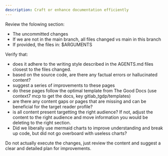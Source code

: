 ```yaml
---
description: Craft or enhance documentation efficiently
---
```


Review the folowing section:

- The uncommitted changes
- If we are not in the main branch, all files changed vs main in this branch
- If provided, the files in: $ARGUMENTS


Verify that:

- does it adhere to the writing style described in the AGENTS.md files closest to the files changed.
- based on the source code, are there any factual errors or hallucinated content?
- suggest a series of improvements to these pages
- do these pages follow the optimal template from The Good Docs (use context7 mcp to get the docs, key gitlab_tgdp/templates)
- are there any content gaps or pages that are missing and can be beneficial for the target reader profile?
- is all content present targetting the right audience? If not, adjust the content to the right audience and move information you would be deleting to the right section.
- Did we liberally use mermaid charts to improve understanding and break up
  code, but did not go overboard with useless charts?

Do not actually execute the changes, just review the content and suggest a clear
and detailed plan for improvements.
